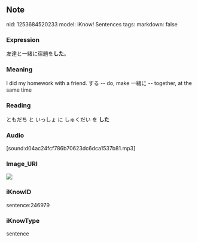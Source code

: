 ## Note
nid: 1253684520233
model: iKnow! Sentences
tags: 
markdown: false

### Expression
友達と一緒に宿題を<b>した</b>。

### Meaning
I did my homework with a friend.
する -- do, make
一緒に -- together, at the same time

### Reading
ともだち と いっしょ に しゅくだい を <b>した</b>

### Audio
[sound:d04ac24fcf786b70623dc6dca1537b81.mp3]

### Image_URI
<img src="d86e407d302a3feac159d95617c95295.jpg">

### iKnowID
sentence:246979

### iKnowType
sentence
